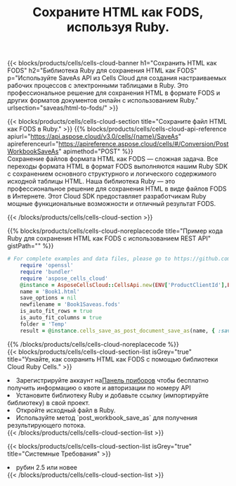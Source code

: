 ﻿---
title:  Сохраните HTML как FODS, используя Ruby.
description:  Использование Aspose.Cells Cloud SDK для Ruby для сохранения файла формата HTML как файла формата FODS.
kwords: Excel, Save HTML as FODS, REST, Ruby
howto: How to save HTML as FODS using Aspose.Cells Cloud Ruby library.
---
{{< blocks/products/cells/cells-cloud-banner h1="Сохранить HTML как FODS" h2="Библиотека Ruby для сохранения HTML как FODS" p="Используйте SaveAs API из Cells Cloud для создания настраиваемых рабочих процессов с электронными таблицами в Ruby. Это профессиональное решение для сохранения HTML в формате FODS и других форматов документов онлайн с использованием Ruby." urlsection="saveas/html-to-fods/" >}}

{{< blocks/products/cells/cells-cloud-section title="Сохраните файл HTML как FODS в Ruby." >}}
{{% blocks/products/cells/cells-cloud-api-reference apiurl="https://api.aspose.cloud/v3.0/cells/{name}/SaveAs" apireferenceurl="https://apireference.aspose.cloud/cells/#/Conversion/PostWorkbookSaveAs" apimethod="POST" %}}
<br/>
Сохранение файлов формата HTML как FODS — сложная задача. Все переходы формата HTML в формат FODS выполняются нашим Ruby SDK с сохранением основного структурного и логического содержимого исходной таблицы HTML. Наша библиотека Ruby — это профессиональное решение для сохранения HTML в виде файлов FODS в Интернете. Этот Cloud SDK предоставляет разработчикам Ruby мощные функциональные возможности и отличный результат FODS.

{{< /blocks/products/cells/cells-cloud-section >}}

{{% blocks/products/cells/cells-cloud-noreplacecode title="Пример кода Ruby для сохранения HTML как FODS с использованием REST API" gistPath="" %}}
  
```ruby
# For complete examples and data files, please go to https://github.com/aspose-cells-cloud/aspose-cells-cloud-ruby/
    require 'openssl'
    require 'bundler'
    require 'aspose_cells_cloud'
    @instance = AsposeCellsCloud::CellsApi.new(ENV['ProductClientId'],ENV['ProductClientSecret'])
    name = 'Book1.html'
    save_options = nil
    newfilename = 'Book1Saveas.fods'
    is_auto_fit_rows = true
    is_auto_fit_columns = true
    folder = 'Temp'
    result = @instance.cells_save_as_post_document_save_as(name, { :save_options=>save_options, :newfilename=>(folder+"/"+newfilename), :is_auto_fit_rows=>is_auto_fit_rows, :is_auto_fit_columns=>is_auto_fit_columns, :folder=>folder})
```
  
{{% /blocks/products/cells/cells-cloud-noreplacecode %}}
<br/>
{{< blocks/products/cells/cells-cloud-section-list isGrey="true" title="Узнайте, как сохранить HTML как FODS с помощью библиотеки Cloud Ruby Cells." >}}
<li> Зарегистрируйте аккаунт на<a href="https://dashboard.aspose.cloud/">Панель приборов</a> чтобы бесплатно получить информацию о квоте и авторизации по номеру API</li>
<li>Установите библиотеку Ruby и добавьте ссылку (импортируйте библиотеку) в свой проект.</li>
<li>Откройте исходный файл в Ruby.</li>
<li>Используйте метод `post_workbook_save_as` для получения результирующего потока.</li>
{{< /blocks/products/cells/cells-cloud-section-list >}}

{{< blocks/products/cells/cells-cloud-section-list isGrey="true" title="Системные Требования" >}}
<li>рубин 2.5 или новее</li>
{{< /blocks/products/cells/cells-cloud-section-list >}}
